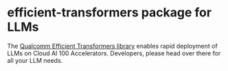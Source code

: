# efficient-transformers package for LLMs
The [Qualcomm Efficient Transformers library](https://github.com/quic/efficient-transformers) enables rapid deployment of LLMs on Cloud AI 100 Accelerators. Developers, please head over there for all your LLM needs. 
